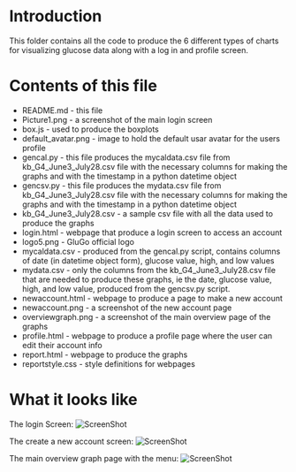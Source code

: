 # Introduction
This folder contains all the code to produce the 6 different types of charts for visualizing glucose data along with a log in and profile screen.
# Contents of this file
- README.md - this file
- Picture1.png - a screenshot of the main login screen
- box.js - used to produce the boxplots
- default_avatar.png - image to hold the default usar avatar for the users profile
- gencal.py - this file produces the mycaldata.csv file from kb_G4_June3_July28.csv file with the necessary columns for making the graphs and with the timestamp in a python datetime object
- gencsv.py - this file produces the mydata.csv file from kb_G4_June3_July28.csv file with the necessary columns for making the graphs and with the timestamp in a python datetime object
- kb_G4_June3_July28.csv - a sample csv file with all the data used to produce the graphs
- login.html - webpage that produce a login screen to access an account
- logo5.png - GluGo official logo
- mycaldata.csv - produced from the gencal.py script, contains columns of date (in datetime object form), glucose value, high, and low values
- mydata.csv - only the columns from the kb_G4_June3_July28.csv file that are needed to produce these graphs, ie the date, glucose value, high, and low value, produced from the gencsv.py script.
- newaccount.html - webpage to produce a page to make a new account
- newaccount.png - a screenshot of the new account page
- overviewgraph.png - a screenshot of the main overview page of the graphs
- profile.html - webpage to produce a profile page where the user can edit their account info
- report.html - webpage to produce the graphs
- reportstyle.css - style definitions for webpages

# What it looks like
The login Screen: 
![ScreenShot](https://github.com/WheatonCS/GluGo/blob/master/3_Frontend_Reports/Picture1.png)

The create a new account screen:
![ScreenShot](https://github.com/WheatonCS/GluGo/blob/master/3_Frontend_Reports/newaccount.png)

The main overview graph page with the menu: 
![ScreenShot](https://github.com/WheatonCS/GluGo/blob/master/3_Frontend_Reports/overviewgraph.png)

